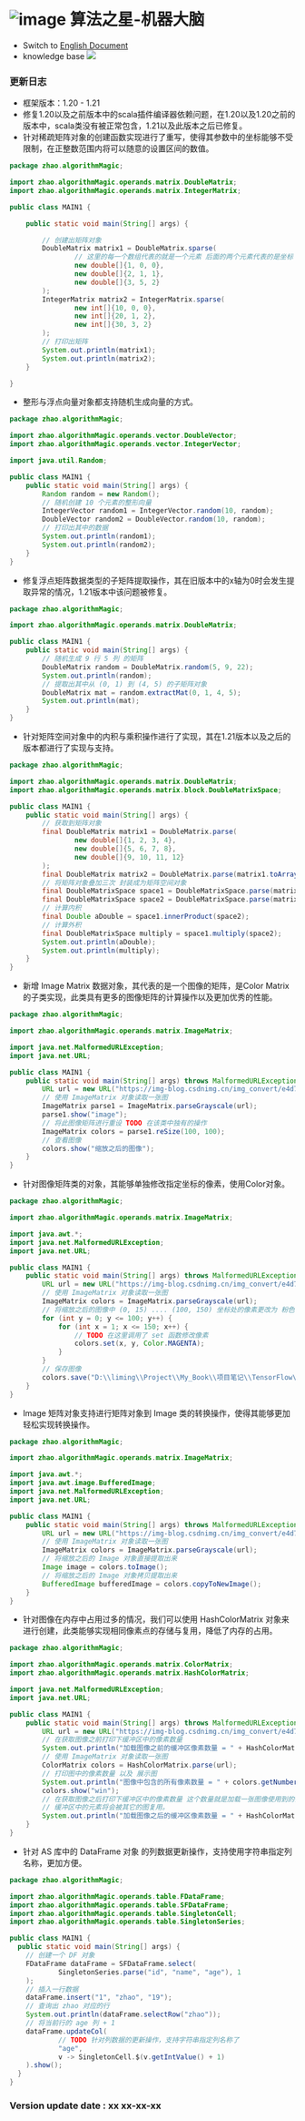 # ![image](https://user-images.githubusercontent.com/113756063/194830221-abe24fcc-484b-4769-b3b7-ec6d8138f436.png) 算法之星-机器大脑

- Switch to [English Document](https://github.com/BeardedManZhao/algorithmStar/blob/Zhao-develop/src_code/README.md)
- knowledge base
  <a href="https://github.com/BeardedManZhao/algorithmStar/blob/main/KnowledgeDocument/knowledge%20base-Chinese.md">
  <img src = "https://user-images.githubusercontent.com/113756063/194838003-7ad14dac-b38c-4b57-a942-ba58f00baaf7.png"/>
  </a>

### 更新日志

* 框架版本：1.20 - 1.21
* 修复1.20以及之前版本中的scala插件编译器依赖问题，在1.20以及1.20之前的版本中，scala类没有被正常包含，1.21以及此版本之后已修复。
* 针对稀疏矩阵对象的创建函数实现进行了重写，使得其参数中的坐标能够不受限制，在正整数范围内将可以随意的设置区间的数值。

```java
package zhao.algorithmMagic;

import zhao.algorithmMagic.operands.matrix.DoubleMatrix;
import zhao.algorithmMagic.operands.matrix.IntegerMatrix;

public class MAIN1 {

    public static void main(String[] args) {

        // 创建出矩阵对象
        DoubleMatrix matrix1 = DoubleMatrix.sparse(
                // 这里的每一个数组代表的就是一个元素 后面的两个元素代表的是坐标
                new double[]{1, 0, 0},
                new double[]{2, 1, 1},
                new double[]{3, 5, 2}
        );
        IntegerMatrix matrix2 = IntegerMatrix.sparse(
                new int[]{10, 0, 0},
                new int[]{20, 1, 2},
                new int[]{30, 3, 2}
        );
        // 打印出矩阵
        System.out.println(matrix1);
        System.out.println(matrix2);
    }

}
```

* 整形与浮点向量对象都支持随机生成向量的方式。

```java
package zhao.algorithmMagic;

import zhao.algorithmMagic.operands.vector.DoubleVector;
import zhao.algorithmMagic.operands.vector.IntegerVector;

import java.util.Random;

public class MAIN1 {
    public static void main(String[] args) {
        Random random = new Random();
        // 随机创建 10 个元素的整形向量
        IntegerVector random1 = IntegerVector.random(10, random);
        DoubleVector random2 = DoubleVector.random(10, random);
        // 打印出其中的数据
        System.out.println(random1);
        System.out.println(random2);
    }
}
```

* 修复浮点矩阵数据类型的子矩阵提取操作，其在旧版本中的x轴为0时会发生提取异常的情况，1.21版本中该问题被修复。

```java
package zhao.algorithmMagic;

import zhao.algorithmMagic.operands.matrix.DoubleMatrix;

public class MAIN1 {
    public static void main(String[] args) {
        // 随机生成 9 行 5 列 的矩阵
        DoubleMatrix random = DoubleMatrix.random(5, 9, 22);
        System.out.println(random);
        // 提取出其中从 (0, 1) 到 (4, 5) 的子矩阵对象
        DoubleMatrix mat = random.extractMat(0, 1, 4, 5);
        System.out.println(mat);
    }
}
```

* 针对矩阵空间对象中的内积与乘积操作进行了实现，其在1.21版本以及之后的版本都进行了实现与支持。

```java
package zhao.algorithmMagic;

import zhao.algorithmMagic.operands.matrix.DoubleMatrix;
import zhao.algorithmMagic.operands.matrix.block.DoubleMatrixSpace;

public class MAIN1 {
    public static void main(String[] args) {
        // 获取到矩阵对象
        final DoubleMatrix matrix1 = DoubleMatrix.parse(
                new double[]{1, 2, 3, 4},
                new double[]{5, 6, 7, 8},
                new double[]{9, 10, 11, 12}
        );
        final DoubleMatrix matrix2 = DoubleMatrix.parse(matrix1.toArrays().clone());
        // 将矩阵对象叠加三次 封装成为矩阵空间对象
        final DoubleMatrixSpace space1 = DoubleMatrixSpace.parse(matrix1, matrix1, matrix1);
        final DoubleMatrixSpace space2 = DoubleMatrixSpace.parse(matrix2, matrix2, matrix2);
        // 计算内积
        final Double aDouble = space1.innerProduct(space2);
        // 计算外积
        final DoubleMatrixSpace multiply = space1.multiply(space2);
        System.out.println(aDouble);
        System.out.println(multiply);
    }
}
```

* 新增 Image Matrix 数据对象，其代表的是一个图像的矩阵，是Color Matrix 的子类实现，此类具有更多的图像矩阵的计算操作以及更加优秀的性能。

```java
package zhao.algorithmMagic;

import zhao.algorithmMagic.operands.matrix.ImageMatrix;

import java.net.MalformedURLException;
import java.net.URL;

public class MAIN1 {
    public static void main(String[] args) throws MalformedURLException {
        URL url = new URL("https://img-blog.csdnimg.cn/img_convert/e4d7330af33b768ccfad3fe821042a6a.png");
        // 使用 ImageMatrix 对象读取一张图
        ImageMatrix parse1 = ImageMatrix.parseGrayscale(url);
        parse1.show("image");
        // 将此图像矩阵进行重设 TODO 在该类中独有的操作
        ImageMatrix colors = parse1.reSize(100, 100);
        // 查看图像
        colors.show("缩放之后的图像");
    }
}
```

* 针对图像矩阵类的对象，其能够单独修改指定坐标的像素，使用Color对象。

```java
package zhao.algorithmMagic;

import zhao.algorithmMagic.operands.matrix.ImageMatrix;

import java.awt.*;
import java.net.MalformedURLException;
import java.net.URL;

public class MAIN1 {
    public static void main(String[] args) throws MalformedURLException {
        URL url = new URL("https://img-blog.csdnimg.cn/img_convert/e4d7330af33b768ccfad3fe821042a6a.png");
        // 使用 ImageMatrix 对象读取一张图
        ImageMatrix colors = ImageMatrix.parseGrayscale(url);
        // 将缩放之后的图像中 (0, 15) .... (100, 150) 坐标处的像素更改为 粉色
        for (int y = 0; y <= 100; y++) {
            for (int x = 1; x <= 150; x++) {
                // TODO 在这里调用了 set 函数修改像素
                colors.set(x, y, Color.MAGENTA);
            }
        }
        // 保存图像
        colors.save("D:\\liming\\Project\\My_Book\\项目笔记\\TensorFlow\\res.jpg");
    }
}
```

* Image 矩阵对象支持进行矩阵对象到 Image 类的转换操作，使得其能够更加轻松实现转换操作。

```java
package zhao.algorithmMagic;

import zhao.algorithmMagic.operands.matrix.ImageMatrix;

import java.awt.*;
import java.awt.image.BufferedImage;
import java.net.MalformedURLException;
import java.net.URL;

public class MAIN1 {
    public static void main(String[] args) throws MalformedURLException {
        URL url = new URL("https://img-blog.csdnimg.cn/img_convert/e4d7330af33b768ccfad3fe821042a6a.png");
        // 使用 ImageMatrix 对象读取一张图
        ImageMatrix colors = ImageMatrix.parseGrayscale(url);
        // 将缩放之后的 Image 对象直接提取出来
        Image image = colors.toImage();
        // 将缩放之后的 Image 对象拷贝提取出来
        BufferedImage bufferedImage = colors.copyToNewImage();
    }
}
```

* 针对图像在内存中占用过多的情况，我们可以使用 HashColorMatrix 对象来进行创建，此类能够实现相同像素点的存储与复用，降低了内存的占用。

```java
package zhao.algorithmMagic;

import zhao.algorithmMagic.operands.matrix.ColorMatrix;
import zhao.algorithmMagic.operands.matrix.HashColorMatrix;

import java.net.MalformedURLException;
import java.net.URL;

public class MAIN1 {
    public static void main(String[] args) throws MalformedURLException {
        URL url = new URL("https://img-blog.csdnimg.cn/img_convert/e4d7330af33b768ccfad3fe821042a6a.png");
        // 在获取图像之前打印下缓冲区中的像素数量
        System.out.println("加载图像之前的缓冲区像素数量 = " + HashColorMatrix.getHashColorLength());
        // 使用 ImageMatrix 对象读取一张图
        ColorMatrix colors = HashColorMatrix.parse(url);
        // 打印图中的像素数量 以及 展示图
        System.out.println("图像中包含的所有像素数量 = " + colors.getNumberOfDimensions());
        colors.show("win");
        // 在获取图像之后打印下缓冲区中的像素数量 这个数量就是加载一张图像使用到的像素数量
        // 缓冲区中的元素将会被其它的图复用。
        System.out.println("加载图像之后的缓冲区像素数量 = " + HashColorMatrix.getHashColorLength());
    }
}
```

* 针对 AS 库中的 DataFrame 对象 的列数据更新操作，支持使用字符串指定列名称，更加方便。

```java
package zhao.algorithmMagic;

import zhao.algorithmMagic.operands.table.FDataFrame;
import zhao.algorithmMagic.operands.table.SFDataFrame;
import zhao.algorithmMagic.operands.table.SingletonCell;
import zhao.algorithmMagic.operands.table.SingletonSeries;

public class MAIN1 {
  public static void main(String[] args) {
    // 创建一个 DF 对象
    FDataFrame dataFrame = SFDataFrame.select(
            SingletonSeries.parse("id", "name", "age"), 1
    );
    // 插入一行数据
    dataFrame.insert("1", "zhao", "19");
    // 查询出 zhao 对应的行
    System.out.println(dataFrame.selectRow("zhao"));
    // 将当前行的 age 列 + 1
    dataFrame.updateCol(
            // TODO 针对列数据的更新操作，支持字符串指定列名称了
            "age",
            v -> SingletonCell.$(v.getIntValue() + 1)
    ).show();
  }
}
```

### Version update date : xx xx-xx-xx